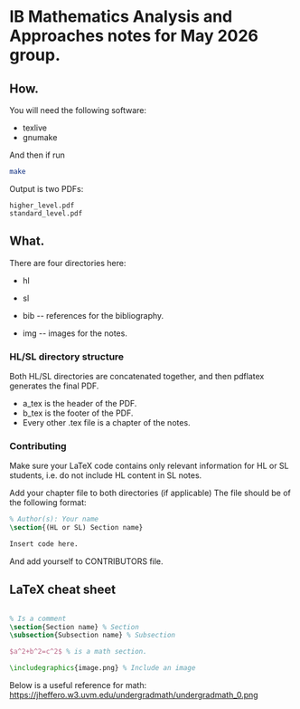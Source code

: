 # IB Mathematics Analysis and Approaches notes for May 2026 group.

## How.

You will need the following software:
- texlive
- gnumake

And then if run
```bash
make
```

Output is two PDFs:
```
higher_level.pdf
standard_level.pdf
```

## What.
There are four directories here:

- hl

- sl

- bib -- references for the bibliography.

- img -- images for the notes.

### HL/SL directory structure
Both HL/SL directories are concatenated together, and then pdflatex generates the final PDF.

- a_tex is the header of the PDF.
- b_tex is the footer of the PDF.
- Every other .tex file is a chapter of the notes. 

### Contributing

Make sure your LaTeX code contains only relevant information for HL or SL students, i.e. do not include HL content in SL notes.

Add your chapter file to both directories (if applicable) 
The file should be of the following format:
```tex
% Author(s): Your name
\section{(HL or SL) Section name}

Insert code here.
```
And add yourself to CONTRIBUTORS file.

## LaTeX cheat sheet

```tex

% Is a comment
\section{Section name} % Section
\subsection{Subsection name} % Subsection

$a^2+b^2=c^2$ % is a math section.

\includegraphics{image.png} % Include an image

```

Below is a useful reference for math: https://jheffero.w3.uvm.edu/undergradmath/undergradmath_0.png
